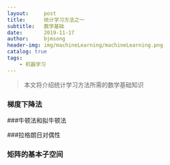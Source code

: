```yaml
---
layout:     post
title:      统计学习方法之一
subtitle:   数学基础
date:       2019-11-17
author:     bjmsong
header-img: img/machineLearning/machineLearning.png
catalog: true
tags:
    - 机器学习
---
```

>本文将介绍统计学习方法所需的数学基础知识



### 梯度下降法



###牛顿法和拟牛顿法



###拉格朗日对偶性



### 矩阵的基本子空间



### 



